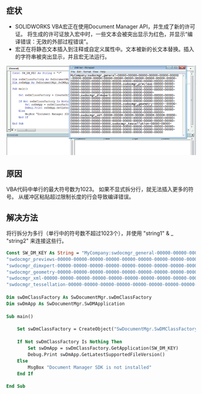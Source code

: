 ## 症状

* SOLIDWORKS VBA宏正在使用Document Manager API，并生成了新的许可证。
将生成的许可证放入宏中时，一些文本会被突出显示为红色，并显示“编译错误：无效的外部过程错误”。
* 宏正在将静态文本插入到注释或自定义属性中。文本被新的长文本替换。插入的字符串被突出显示，并且宏无法运行。

![将Document Manager许可证密钥复制粘贴到宏常量中](doc-mgr-key-too-long.gif)

## 原因

VBA代码中单行的最大符号数为1023。
如果不显式拆分行，就无法插入更多的符号。
从缓冲区粘贴超过限制长度的行会导致编译错误。

## 解决方法

将行拆分为多行（单行中的符号数不超过1023个），并使用 "string1" & _ "string2" 来连接这些行。

~~~ vb
Const SW_DM_KEY As String = "MyCompany:swdocmgr_general-00000-00000-00000-00000-00000-00000-00000-00000-00000-00000-00000-00000-00000-00000-00000-00000-00000-00000-00000-00000-00000-00000-00000-00000-00000-00000-00000-00000-00000-00000-00000-00000," & _
"swdocmgr_previews-00000-00000-00000-00000-00000-00000-00000-00000-00000-00000-00000-00000-00000-00000-00000-00000-00000-00000-00000-00000-00000-00000-00000-00000-00000-00000-00000-00000-00000-00000-00000," & _
"swdocmgr_dimxpert-00000-00000-00000-00000-00000-00000-00000-00000-00000-00000-00000-00000-00000-00000-00000-00000-00000-00000-00000-00000-00000-00000-00000-00000-00000-00000-00000-00000-00000-00000-00000," & _
"swdocmgr_geometry-00000-00000-00000-00000-00000-00000-00000-00000-00000-00000-00000-00000-00000-00000-00000-00000-00000-00000-00000-00000-00000-00000-00000-00000-00000-00000-00000-00000-00000-00000-00000," & _
"swdocmgr_xml-00000-00000-00000-00000-00000-00000-00000-00000-00000-00000-00000-00000-00000-00000-00000-00000-00000-00000-00000-00000-00000-00000-00000-00000-00000-00000-00000-00000-00000-00000-00000," & _
"swdocmgr_tessellation-00000-00000-00000-00000-00000-00000-00000-00000-00000-00000-00000-00000-00000-00000-00000-00000-00000-00000-00000-00000-00000-00000-00000-00000-00000-00000-00000-00000-00000-00000"

Dim swDmClassFactory As SwDocumentMgr.swDmClassFactory
Dim swDmApp As SwDocumentMgr.SwDMApplication

Sub main()

    Set swDmClassFactory = CreateObject("SwDocumentMgr.SwDMClassFactory")
    
    If Not swDmClassFactory Is Nothing Then
        Set swDmApp = swDmClassFactory.GetApplication(SW_DM_KEY)
        Debug.Print swDmApp.GetLatestSupportedFileVersion()
    Else
        MsgBox "Document Manager SDK is not installed"
    End If
    
End Sub
~~~